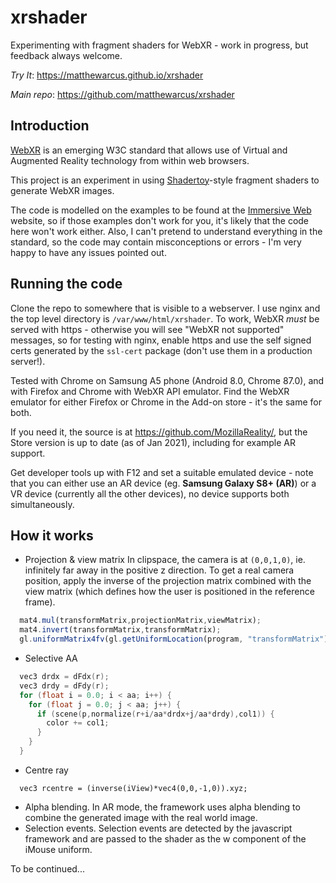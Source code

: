 # xrshader

Experimenting with fragment shaders for WebXR - work in progress, but feedback always welcome.

*Try It*: https://matthewarcus.github.io/xrshader

*Main repo*: https://github.com/matthewarcus/xrshader

## Introduction

[WebXR](https://immersive-web.github.io/) is an emerging W3C standard that allows
use of Virtual and Augmented Reality technology from within web browsers.

This project is an experiment in using
[Shadertoy](https://www.shadertoy.com/)-style fragment shaders to
generate WebXR images.

The code is modelled on the examples to be found at the [Immersive Web](https://immersive-web.github.io/webxr-samples/)
website, so if those examples don't work for you, it's likely that the code here won't work either. Also, I can't
pretend to understand everything in the standard, so the code may
contain misconceptions or errors - I'm very happy to have any issues
pointed out.

## Running the code

Clone the repo to somewhere that is visible to a webserver. I use nginx and the
top level directory is `/var/www/html/xrshader`.
To work, WebXR _must_ be served with https - otherwise you will see "WebXR not supported" messages,
so for testing with nginx, enable https and use the self signed certs
generated by the `ssl-cert` package (don't use them in a production server!).

Tested with Chrome on Samsung A5 phone (Android 8.0, Chrome 87.0), and
with Firefox and Chrome with WebXR API emulator. Find the WebXR
emulator for either Firefox or Chrome in the Add-on store - it's the same for
both.

If you need it, the source is at https://github.com/MozillaReality/,
but the Store version is up to date (as of Jan 2021), including
for example AR support.

Get developer tools up with F12 and set a suitable emulated device -
note that you can either use an AR device (eg. **Samsung Galaxy S8+
(AR)**) or a VR device (currently all the other devices), no device
supports both simultaneously.

## How it works

* Projection & view matrix
In clipspace, the camera is at `(0,0,1,0)`, ie. infinitely far away in
the positive z direction. To get a real camera position, apply the
inverse of the projection matrix combined with the view matrix (which
defines how the user is positioned in the reference frame).
```javascript
  mat4.mul(transformMatrix,projectionMatrix,viewMatrix);
  mat4.invert(transformMatrix,transformMatrix);
  gl.uniformMatrix4fv(gl.getUniformLocation(program, "transformMatrix"), false, transformMatrix);
```
* Selective AA
```cpp
  vec3 drdx = dFdx(r);
  vec3 drdy = dFdy(r);
  for (float i = 0.0; i < aa; i++) {
    for (float j = 0.0; j < aa; j++) {
      if (scene(p,normalize(r+i/aa*drdx+j/aa*drdy),col1)) {
        color += col1;
      }
    }
  }
```
* Centre ray
```
  vec3 rcentre = (inverse(iView)*vec4(0,0,-1,0)).xyz;
```
* Alpha blending. In AR mode, the framework uses alpha blending to
combine the generated image with the real world image.
* Selection events. Selection events are detected by the javascript
framework and are passed to the shader as the w component of the
iMouse uniform.

To be continued...

